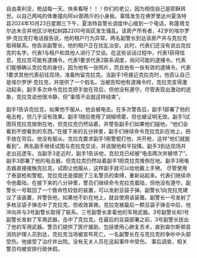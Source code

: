 自由美利坚，枪战每一天。快来看呀！！！你们的老公，因为相信自己是耶稣转世。以自己两吨的体重撞向阿sir那两斤的小身板。事情发生在佛罗里达州夏洛特县2024年10月23日星期三下午，夏洛特县警长调度中心接到一个电话，称蓬塔戈尔达未合并地区沙地松树路2200号街区发生骚乱。该房产所有者，42岁的埃尔罗伊·克拉克打电话报告说，他的租户行为异常。两名副警长到达该房产并与克拉克取得联系。他告诉副警长，他的租户正在扰乱治安。此时，代表们还没有说出克拉克的名字。代表1与租户和其他人进行了交谈。在这些谈话过程中，代表1获得信息，克拉克可能有逮捕令。代表1要求代表2联系调度，询问可能的逮捕令。代表们能够确认克拉克的身份，因为他有一张照片，而且他有一张有效的逮捕令。代表1要求其他代表前往现场，准备拘留克拉克。当副手1号接近克拉克时，他否认自己是埃尔罗伊·克拉克，并提供了一个假名。当被告知他有逮捕令时，克拉克变得激动起来。副手多次命令克拉克把手放在背后，但他没有遵守。尽管表现出激动的迹象，克拉克说他很冷静，但“事情不会就这样结束”。

副手1告诉克拉克，如果他不服从，他会被电击。在多次警告后，副手1部署了他的电击枪，但几乎没有效果。副手1随后使用了胡椒喷雾，但也被证明无效。副手1试图将克拉克按倒在地，但克拉克仍然站着，并警告副手们如果他们碰他，“他们会看到不想看到的东西。”在接下来的五分钟里，副手们继续命令克拉克趴在地上，把手放在背后。他没有服从。克拉克要求副手1用警棍打他，并开枪，这样“他们就能看到”。两名副手继续试图与克拉克交谈，并说服他和平投降。副手3到达现场并走出巡逻车。当副手3走近时，副手1告诉他，克拉克已经被“电击两次并被喷了”。副手3部署了他的电击器，但克拉克仍然站着副手1把克拉克推倒在地。副手3用电击器直接接触克拉克，试图让他服从，这样副手就可以给他戴上手铐。
尽管使用了泰瑟枪和警棍，克拉克还是摆脱了三名警员的束缚，重新站起来。代表们继续命令他着陆。在接下来的八分钟里，警员们继续命令克拉克着陆，但他没有遵守。副警长一号取回了一个致命性较低的装置，可以发射豆袋子弹。副警长1向克拉克建议了该装置，并警告他，如果他不趴在地上，就会使用该装置。副警长一号发射了多枚豆袋子弹击中了克拉克，但收效甚微。克拉克被最后一颗豆袋子弹击中后，他冲向并与3号副警长取得了联系。三号副警长拿着他的军用武器。3号副警长和1号副警长发射了军用武器，击中了克拉克。在最后的豆袋部署之前，3号副警长拔出了他的军用武器。警员们提供了医疗援助，包括使用心肺复苏术，直到查尔斯顿县消防护理人员到达，克拉克当场被宣布死亡。一名副警长在与克拉克的争吵中头部受伤。他接受了治疗并出院。没有无关人员在这起事件中受伤。
事后调查，相关警员均被安排行政休假。